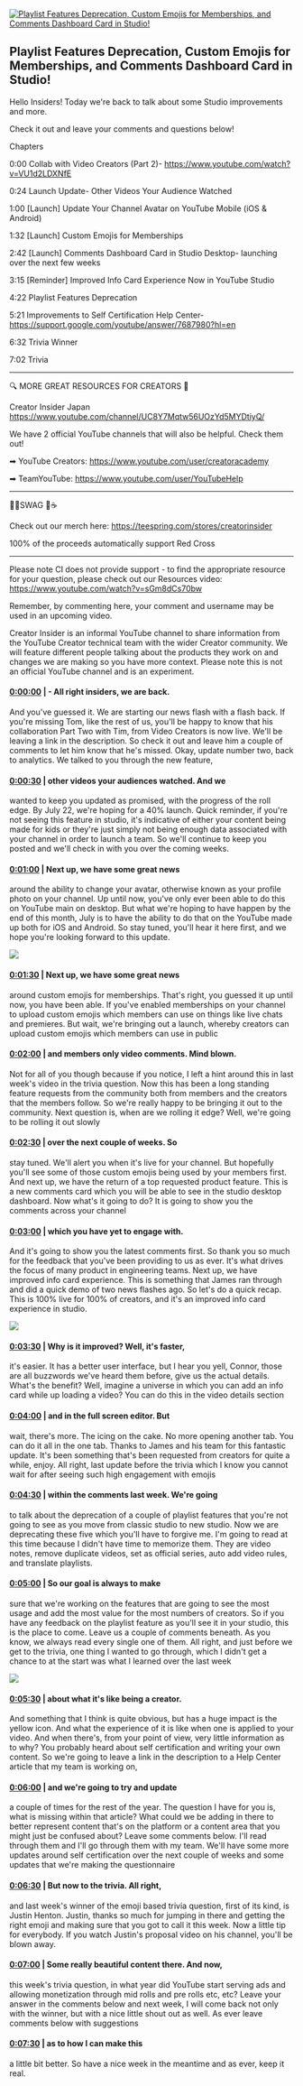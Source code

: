 [![Playlist Features Deprecation, Custom Emojis for Memberships, and Comments Dashboard Card in Studio!](https://i.ytimg.com/vi/IHCCbDGWgIg/maxresdefault.jpg)](https://www.youtube.com/watch?v=IHCCbDGWgIg)

## Playlist Features Deprecation, Custom Emojis for Memberships, and Comments Dashboard Card in Studio!

Hello Insiders! Today we're back to talk about some Studio improvements and more.



Check it out and leave your comments and questions below!



Chapters



0:00 Collab with Video Creators (Part 2)- https://www.youtube.com/watch?v=VU1d2LDXNfE

0:24 Launch Update- Other Videos Your Audience Watched

1:00 [Launch] Update Your Channel Avatar on YouTube Mobile (iOS & Android)

1:32 [Launch] Custom Emojis for Memberships

2:42 [Launch] Comments Dashboard Card in Studio Desktop- launching over the next few weeks

3:15 [Reminder] Improved Info Card Experience Now in YouTube Studio

4:22 Playlist Features Deprecation

5:21 Improvements to Self Certification Help Center- https://support.google.com/youtube/answer/7687980?hl=en

6:32 Trivia Winner

7:02 Trivia



-------------------------------------------



🔍 MORE GREAT RESOURCES FOR CREATORS 🔎



Creator Insider Japan https://www.youtube.com/channel/UC8Y7Mqtw56UOzYd5MYDtiyQ/



We have 2 official YouTube channels that will also be helpful. Check them out! 



➡ YouTube Creators: https://www.youtube.com/user/creatoracademy



➡ TeamYouTube: https://www.youtube.com/user/YouTubeHelp



-------------------------------------------



👕👚SWAG 🎽☕



Check out our merch here: https://teespring.com/stores/creatorinsider



100% of the proceeds automatically support Red Cross



-------------------------------------------

Please note CI does not provide support - to find the appropriate resource for your question, please check out our Resources video: https://www.youtube.com/watch?v=sGm8dCs70bw



Remember, by commenting here, your comment and username may be used in an upcoming video.



Creator Insider is an informal YouTube channel to share information from the YouTube Creator technical team with the wider Creator community. We will feature different people talking about the products they work on and changes we are making so you have more context. Please note this is not an official YouTube channel and is an experiment.



#### [0:00:00](https://www.youtube.com/watch?v=IHCCbDGWgIg&t=0) |  - All right insiders, we are back.

And you've guessed it. We are starting our news flash with a flash back. If you're missing Tom, like the rest of us, you'll be happy to know that his collaboration Part Two with Tim, from Video Creators is now live. We'll be leaving a link in the description. So check it out and leave him a couple of comments to let him know that he's missed. Okay, update number two, back to analytics. We talked to you through the new feature,  

#### [0:00:30](https://www.youtube.com/watch?v=IHCCbDGWgIg&t=30) |  other videos your audiences watched. And we

wanted to keep you updated as promised, with the progress of the roll edge. By July 22, we're hoping for a 40% launch. Quick reminder, if you're not seeing this feature in studio, it's indicative of either your content being made for kids or they're just simply not being enough data associated with your channel in order to launch a team. So we'll continue to keep you posted and we'll check in with you over the coming weeks.  

#### [0:01:00](https://www.youtube.com/watch?v=IHCCbDGWgIg&t=60) |  Next up, we have some great news

around the ability to change your avatar, otherwise known as your profile photo on your channel. Up until now, you've only ever been able to do this on YouTube main on desktop. But what we're hoping to have happen by the end of this month, July is to have the ability to do that on the YouTube made up both for iOS and Android. So stay tuned, you'll hear it here first, and we hope you're looking forward to this update.  

![](https://i.ytimg.com/vi/IHCCbDGWgIg/maxres1.jpg)



#### [0:01:30](https://www.youtube.com/watch?v=IHCCbDGWgIg&t=90) |  Next up, we have some great news

around custom emojis for memberships. That's right, you guessed it up until now, you have been able. If you've enabled memberships on your channel to upload custom emojis which members can use on things like live chats and premieres. But wait, we're bringing out a launch, whereby creators can upload custom emojis which members can use in public  

#### [0:02:00](https://www.youtube.com/watch?v=IHCCbDGWgIg&t=120) |  and members only video comments. Mind blown.

Not for all of you though because if you notice, I left a hint around this in last week's video in the trivia question. Now this has been a long standing feature requests from the community both from members and the creators that the members follow. So we're really happy to be bringing it out to the community. Next question is, when are we rolling it edge? Well, we're going to be rolling it out slowly  

#### [0:02:30](https://www.youtube.com/watch?v=IHCCbDGWgIg&t=150) |  over the next couple of weeks. So

stay tuned. We'll alert you when it's live for your channel. But hopefully you'll see some of those custom emojis being used by your members first. And next up, we have the return of a top requested product feature. This is a new comments card which you will be able to see in the studio desktop dashboard. Now what's it going to do? It is going to show you the comments across your channel  

#### [0:03:00](https://www.youtube.com/watch?v=IHCCbDGWgIg&t=180) |  which you have yet to engage with.

And it's going to show you the latest comments first. So thank you so much for the feedback that you've been providing to us as ever. It's what drives the focus of many product in engineering teams. Next up, we have improved info card experience. This is something that James ran through and did a quick demo of two news flashes ago. So let's do a quick recap. This is 100% live for 100% of creators, and it's an improved info card experience in studio.  

![](https://i.ytimg.com/vi/IHCCbDGWgIg/maxres2.jpg)



#### [0:03:30](https://www.youtube.com/watch?v=IHCCbDGWgIg&t=210) |  Why is it improved? Well, it's faster,

it's easier. It has a better user interface, but I hear you yell, Connor, those are all buzzwords we've heard them before, give us the actual details. What's the benefit? Well, imagine a universe in which you can add an info card while up loading a video? You can do this in the video details section  

#### [0:04:00](https://www.youtube.com/watch?v=IHCCbDGWgIg&t=240) |  and in the full screen editor. But

wait, there's more. The icing on the cake. No more opening another tab. You can do it all in the one tab. Thanks to James and his team for this fantastic update. It's been something that's been requested from creators for quite a while, enjoy. All right, last update before the trivia which I know you cannot wait for after seeing such high engagement with emojis  

#### [0:04:30](https://www.youtube.com/watch?v=IHCCbDGWgIg&t=270) |  within the comments last week. We're going

to talk about the deprecation of a couple of playlist features that you're not going to see as you move from classic studio to new studio. Now we are deprecating these five which you'll have to forgive me. I'm going to read at this time because I didn't have time to memorize them. They are video notes, remove duplicate videos, set as official series, auto add video rules, and translate playlists.  

#### [0:05:00](https://www.youtube.com/watch?v=IHCCbDGWgIg&t=300) |  So our goal is always to make

sure that we're working on the features that are going to see the most usage and add the most value for the most numbers of creators. So if you have any feedback on the playlist feature as you'll see it in your studio, this is the place to come. Leave us a couple of comments beneath. As you know, we always read every single one of them. All right, and just before we get to the trivia, one thing I wanted to go through, which I didn't get a chance to at the start was what I learned over the last week  

![](https://i.ytimg.com/vi/IHCCbDGWgIg/maxres3.jpg)



#### [0:05:30](https://www.youtube.com/watch?v=IHCCbDGWgIg&t=330) |  about what it's like being a creator.

And something that I think is quite obvious, but has a huge impact is the yellow icon. And what the experience of it is like when one is applied to your video. And when there's, from your point of view, very little information as to why? You probably heard about self certification and writing your own content. So we're going to leave a link in the description to a Help Center article that my team is working on,  

#### [0:06:00](https://www.youtube.com/watch?v=IHCCbDGWgIg&t=360) |  and we're going to try and update

a couple of times for the rest of the year. The question I have for you is, what is missing within that article? What could we be adding in there to better represent content that's on the platform or a content area that you might just be confused about? Leave some comments below. I'll read through them and I'll go through them with my team. We'll have some more updates around self certification over the next couple of weeks and some updates that we're making the questionnaire  

#### [0:06:30](https://www.youtube.com/watch?v=IHCCbDGWgIg&t=390) |  But now to the trivia. All right,

and last week's winner of the emoji based trivia question, first of its kind, is Justin Henton. Justin, thanks so much for jumping in there and getting the right emoji and making sure that you got to call it this week. Now a little tip for everybody. If you watch Justin's proposal video on his channel, you'll be blown away.  

#### [0:07:00](https://www.youtube.com/watch?v=IHCCbDGWgIg&t=420) |  Some really beautiful content there. And now,

this week's trivia question, in what year did YouTube start serving ads and allowing monetization through mid rolls and pre rolls etc, etc? Leave your answer in the comments below and next week, I will come back not only with the winner, but with a nice little shout out as well. As ever leave comments below with suggestions  

#### [0:07:30](https://www.youtube.com/watch?v=IHCCbDGWgIg&t=450) |  as to how I can make this

a little bit better. So have a nice week in the meantime and as ever, keep it real.  